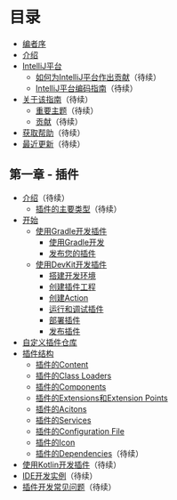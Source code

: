 # 目录

* [编者序](README.md)
* [介绍](Introduction.md)
* [IntelliJ平台](TheIntelliJPlatform/TheIntelliJPlatform.md)  
    * [如何为IntelliJ平台作出贡献](TheIntelliJPlatform/ContributingToTheIntelliJPlatform.md)（待续）  
    * [IntelliJ平台编码指南](TheIntelliJPlatform/IntelliJCodingGuidelines.md)（待续）
* [关于该指南]()（待续）  
  * [重要主题]()（待续）  
  * [贡献]()（待续）  
* [获取帮助]()（待续）  
* [最近更新]()（待续）

## 第一章 - 插件
* [介绍]()（待续）  
  * [插件的主要类型]()（待续）  
* [开始](Part1/GettingStarted/GettingStarted.md)  
  * [使用Gradle开发插件](Part1/GettingStarted/UsingGradle/UsingGradle.md)  
    * [使用Gradle开发](Part1/GettingStarted/UsingGradle/GettingStartedWithGradle.md)  
    * [发布您的插件](Part1/GettingStarted/UsingGradle/PublishingYourPlugin.md)
  * [使用DevKit开发插件](Part1/GettingStarted/UsingDevKit/UsingDevKit.md)
    * [搭建开发环境](Part1/GettingStarted/UsingDevKit/SettingUpADevelopmentEnvironment.md)  
    * [创建插件工程](Part1/GettingStarted/UsingDevKit/CreatingAPluginProject.md)  
    * [创建Action](Part1/GettingStarted/UsingDevKit/CreatingAnAction.md)  
    * [运行和调试插件](Part1/GettingStarted/UsingDevKit/RunningAndDebuggingAPlugin.md)  
    * [部署插件](Part1/GettingStarted/UsingDevKit/DeployingAPlugin.md)  
    * [发布插件](Part1/GettingStarted/UsingDevKit/PublishingAPlugin.md)  
* [自定义插件仓库](Part1/CustomPluginRepositories.md)  
* [插件结构](Part1/PluginStructure/PluginStructure.md)  
  * [插件的Content](Part1/PluginStructure/PluginContent.md)  
  * [插件的Class Loaders](Part1/PluginStructure/PluginClassLoaders.md)  
  * [插件的Components](Part1/PluginStructure/PluginComponents.md)  
  * [插件的Extensions和Extension Points](Part1/PluginStructure/PluginExtensionsAndExtensionPoints.md)  
  * [插件的Acitons](Part1/PluginStructure/PluginActions.md)  
  * [插件的Services](Part1/PluginStructure/PluginServies.md)  
  * [插件的Configuration File](Part1/PluginStructure/PluginConfigurationFile.md)  
  * [插件的Icon](Part1/PluginStructure/PluginIcon.md)
  * [插件的Dependencies](Part1/PluginStructure/PluginDependencies.md)（待续）  
* [使用Kotlin开发插件]()（待续）  
* [IDE开发实例]()（待续）  
* [插件开发常见问题]()（待续）
